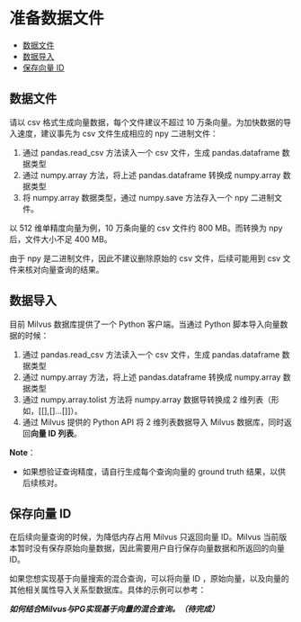# 准备数据文件

  * [数据文件](#数据文件)
  * [数据导入](#数据导入)
  * [保存向量 ID](#保存向量-id)

## 数据文件

请以 csv 格式生成向量数据，每个文件建议不超过 10 万条向量。为加快数据的导入速度，建议事先为 csv 文件生成相应的 npy 二进制文件：

1. 通过 pandas.read_csv 方法读入一个 csv 文件，生成 pandas.dataframe 数据类型
2. 通过 numpy.array 方法，将上述 pandas.dataframe 转换成 numpy.array 数据类型
3. 将 numpy.array 数据类型，通过 numpy.save 方法存入一个 npy 二进制文件。

以 512 维单精度向量为例，10 万条向量的 csv 文件约 800 MB。而转换为 npy 后，文件大小不足 400 MB。

由于 npy 是二进制文件，因此不建议删除原始的 csv 文件，后续可能用到 csv 文件来核对向量查询的结果。



## 数据导入

目前 Milvus 数据库提供了一个 Python 客户端。当通过 Python 脚本导入向量数据的时候：

1. 通过 pandas.read_csv 方法读入一个 csv 文件，生成 pandas.dataframe 数据类型
2. 通过 numpy.array 方法，将上述 pandas.dataframe 转换成 numpy.array 数据类型
3. 通过 numpy.array.tolist 方法将 numpy.array 数据导转换成 2 维列表（形如，[[],[]...[]]）。
4. 通过 Milvus 提供的 Python API 将 2 维列表数据导入 Milvus 数据库，同时返回**向量 ID 列表**。

**Note**：

- 如果想验证查询精度，请自行生成每个查询向量的 ground truth 结果，以供后续核对。



## 保存向量 ID

在后续向量查询的时候，为降低内存占用 Milvus 只返回向量 ID。Milvus 当前版本暂时没有保存原始向量数据，因此需要用户自行保存向量数据和所返回的向量 ID。

如果您想实现基于向量搜索的混合查询，可以将向量 ID ，原始向量，以及向量的其他相关属性导入关系型数据库。具体的示例可以参考：

***如何结合Milvus与PG实现基于向量的混合查询。（待完成）***
